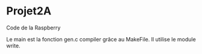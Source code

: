 # Projet2A
Code de la Raspberry

Le main est la fonction gen.c compiler grâce au MakeFile. Il utilise le module write.
